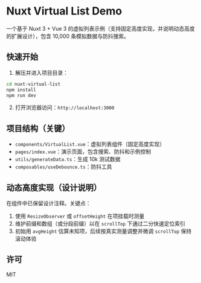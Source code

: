 # Nuxt Virtual List Demo

一个基于 Nuxt 3 + Vue 3 的虚拟列表示例（支持固定高度实现，并说明动态高度的扩展设计），包含 10,000 条模拟数据与防抖搜索。

## 快速开始

1. 解压并进入项目目录：
```bash
cd nuxt-virtual-list
npm install
npm run dev
```
2. 打开浏览器访问：`http://localhost:3000`

## 项目结构（关键）
- `components/VirtualList.vue`：虚拟列表组件（固定高度实现）
- `pages/index.vue`：演示页面，包含搜索、防抖和示例控制
- `utils/generateData.ts`：生成 10k 测试数据
- `composables/useDebounce.ts`：防抖工具

## 动态高度实现（设计说明）
在组件中已保留设计注释。关键点：
1. 使用 `ResizeObserver` 或 `offsetHeight` 在项挂载时测量
2. 维护前缀和数组（或分段前缀）以在 `scrollTop` 下通过二分快速定位索引
3. 初始用 `avgHeight` 估算未知项，后续按真实测量调整并微调 `scrollTop` 保持滚动体验

## 许可
MIT
